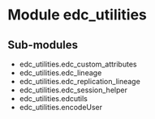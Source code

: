 Module edc_utilities
====================

Sub-modules
-----------
* edc_utilities.edc_custom_attributes
* edc_utilities.edc_lineage
* edc_utilities.edc_replication_lineage
* edc_utilities.edc_session_helper
* edc_utilities.edcutils
* edc_utilities.encodeUser